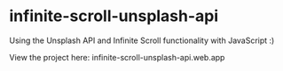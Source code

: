 # infinite-scroll-unsplash-api

Using the Unsplash API and Infinite Scroll functionality with JavaScript :)

View the project here: infinite-scroll-unsplash-api.web.app

